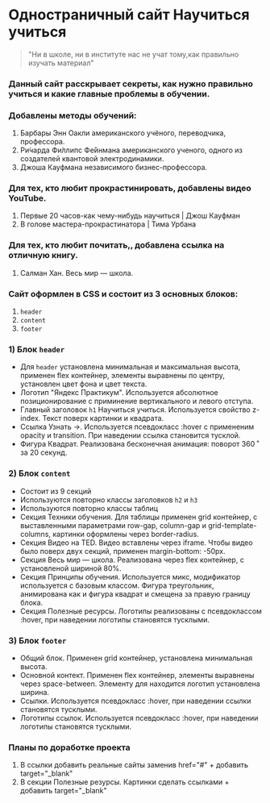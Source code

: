 # Одностраничный сайт **Научиться учиться**

>"Ни в школе, ни в институте нас не учат тому,как правильно изучать материал"

### Данный сайт расскрывает секреты, как нужно правильно учиться и какие главные проблемы в обучении.

### Добавлены методы обучений:
1) Барбары Энн Оакли американского учёного, переводчика, профессора.
2) Ри́чарда Фи́ллипс Фе́йнмана американского ученого, одного из создателей квантовой электродинамики.
3) Джоша Кауфмана независимого бизнес-профессора.

### Для тех, кто любит прокрастинировать, добавлены видео YouTube.
1) Первые 20 часов-как чему-нибудь научиться | Джош Кауфман
2) В голове мастера-прокрастинатора | Тима Урбана

### Для тех, кто любит почитать,, добавлена ссылка на отличную книгу.
 1) Салман Хан. Весь мир — школа.

### Сайт оформлен в CSS и состоит из 3 основных блоков:
1) `header`
2) `content`
3) `footer`

### 1) Блок **`header`**
+  Для `header` установлена минимальная и максимальная высота, применен flex контейнер, элементы выравнены по центру, установлен цвет фона и цвет текста.
+  Логотип "Яндекс Практикум". Используется абсолютное позиционирование с приминение вертикального и левого отступа.
+  Главный заголовок `h1` Научиться учиться. Используется свойство z-index. Текст поверх картинки и квадрата.
+  Ссылка Узнать →. Используется псевдокласс :hover с примененим opacity и transition. При наведении ссылка становится тусклой.
+  Фигура Квадрат. Реализована бесконечная анимация: поворот  360 ̊  за 20 секунд.

### 2) Блок **`content`**
+ Состоит из 9 секций
+ Используются повторно классы заголовков `h2` и `h3`
+ Используются повторно классы таблиц
+ Секция Техники обучения. Для таблицы применен grid контейнер, с выставленными параметрами row-gap, column-gap и grid-template-columns, картинки оформлены через border-radius.
+ Секция Видео нa TED. Видео вставлены через iframe. Чтобы видео было поверх двух секций, применен margin-bottom: -50px.
+ Секция Весь мир — школа. Реализована через flex контейнер, с установленой шириной 80%.
+ Секция Принципы обучения. Используется микс, модификатор используется с базовым классом. Фигура треугольник, анимирована как и фигура квадрат и смещена за правую границу блока.
+ Секция Полезные ресурсы. Логотипы реализованы с псевдоклассом :hover, при наведении логотипы становятся тусклыми.

### 3) Блок **`footer`**
+ Общий блок. Применен grid контейнер, установлена минимальная высота.
+ Основной контект. Применен flex контейнер, элементы выравнены через space-between. Элементу для находится логотип установлена ширина.
+ Ссылки. Используется псевдокласс :hover, при наведении ссылки становятся тусклыми.
+ Логотипы ссылок. Используется псевдокласс :hover, при наведении логотипы становятся тусклыми.


### Планы по доработке проекта
1) В ссылки добавить реальные сайты заменив href="#" + добавить target="_blank"
2) В секции Полезные резурсы. Картинки сделать ссылками + добавить target="_blank"
